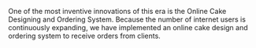 One of the most inventive innovations of this era is the Online Cake Designing and Ordering System. Because the number of internet users is continuously expanding, we have implemented an online cake design and ordering system to receive orders from clients.
